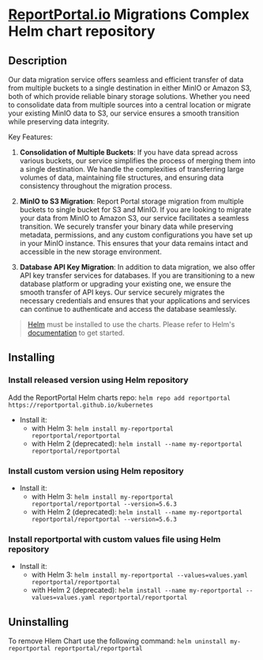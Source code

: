 # [ReportPortal.io](http://ReportPortal.io) Migrations Complex Helm chart repository 
## Description

Our data migration service offers seamless and efficient transfer of data from multiple buckets to a single destination in either MinIO or Amazon S3, both of which provide reliable binary storage solutions. Whether you need to consolidate data from multiple sources into a central location or migrate your existing MinIO data to S3, our service ensures a smooth transition while preserving data integrity.

Key Features:

1. **Consolidation of Multiple Buckets**: If you have data spread across various buckets, our service simplifies the process of merging them into a single destination. We handle the complexities of transferring large volumes of data, maintaining file structures, and ensuring data consistency throughout the migration process.

2. **MinIO to S3 Migration**: Report Portal storage migration from multiple buckets to single bucket for S3 and MinIO. If you are looking to migrate your data from MinIO to Amazon S3, our service facilitates a seamless transition. We securely transfer your binary data while preserving metadata, permissions, and any custom configurations you have set up in your MinIO instance. This ensures that your data remains intact and accessible in the new storage environment.

3. **Database API Key Migration**: In addition to data migration, we also offer API key transfer services for databases. If you are transitioning to a new database platform or upgrading your existing one, we ensure the smooth transfer of API keys. Our service securely migrates the necessary credentials and ensures that your applications and services can continue to authenticate and access the database seamlessly.


> [Helm](https://helm.sh) must be installed to use the charts. Please refer to Helm's [documentation](https://helm.sh/docs) to get started.

## Installing

### Install released version using Helm repository

Add the ReportPortal Helm charts repo: `helm repo add reportportal https://reportportal.github.io/kubernetes`

* Install it:
    * with Helm 3: `helm install my-reportportal reportportal/reportportal`
    * with Helm 2 (deprecated): `helm install --name my-reportportal reportportal/reportportal`

### Install custom version using Helm repository

* Install it:
    * with Helm 3: `helm install my-reportportal reportportal/reportportal --version=5.6.3`
    * with Helm 2 (deprecated): `helm install --name my-reportportal reportportal/reportportal --version=5.6.3`

### Install reportportal with custom values file using Helm repository

* Install it:
    * with Helm 3: `helm install my-reportportal --values=values.yaml reportportal/reportportal`
    * with Helm 2 (deprecated): `helm install --name my-reportportal --values=values.yaml reportportal/reportportal`

## Uninstalling

To remove Hlem Chart use the following command: `helm uninstall my-reportportal reportportal/reportportal`
